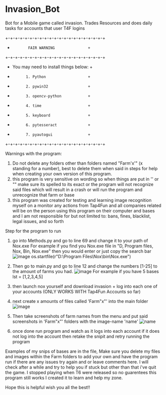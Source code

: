 # Invasion_Bot
Bot for a Mobile game called invasion. Trades Resources and does daily tasks for accounts that user T4F logins


+-+-+-+-+-+-+-+-+-+-+-+-+-+-+-+-+-+-+-+-+
+            FAIR WARNING               +
+-+-+-+-+-+-+-+-+-+-+-+-+-+-+-+-+-+-+-+-+
+ You may need to install things below: +
+           1. Python                   +
+           2. pywin32                  +
+           3. opencv-python            +
+           4. time                     +
+           5. keyboard                 +
+           6. pytesseract              +   
+           7. pyautogui                +         
+-+-+-+-+-+-+-+-+-+-+-+-+-+-+-+-+-+-+-+-+



Warnings with the program:

 1. Do not delete any folders other than folders named "Farm'x'" (x standing for a number), best to delete them when said in steps for help when creating
 your own version of this program.
 2. this program is very sensitive on wording so when things are put in '' or "" make sure its spelled to its exact or the program will not recognize said files
 which will result in a crash or will run the program and unrecognize that farm or base
 3. this program was created for testing and learning image recognition myself on a monitor any actions from Tap4Fun and all companies related will be on the person using
 this program on their computer and bases and I am not responsible for but not limited to: bans, fines, blacklist, legal issues, and so forth

Step for the program to run
 1. go into Methods.py and go to line 69 and change it to your path of Nox.exe
        For example if you find you Nox.exe file in "D, Program files, Nox, Bin, Nox.exe" then you would enter or just copy the search bar
        ![image](https://user-images.githubusercontent.com/95549738/213339996-74931df0-8a0c-4693-927d-5ff29991f514.png)
        os.startfile(r"D:\Program Files\Nox\bin\Nox.exe")

 2. Then go to main.py and go to line 12 and change the numbers [1-25] to the amount of farms you had.
        ![image](https://user-images.githubusercontent.com/95549738/213341308-86a54f58-9eb6-43ad-bf3d-73ff5580dc38.png)
        For example if you have 5 bases
        lst = [1,2,3,4,5]
        
 3. then launch nox yourself and download invasion + log into each one of your accounts (ONLY WORKS WITH Tap4Fun Accounts so far)
 
 4. next create x amounts of files called 'Farm"x"' into the main folder
        ![image](https://user-images.githubusercontent.com/95549738/213341746-7ebe603e-04cb-4ce7-ba35-906f7808e6af.png)
 
 5. Then take screenshots of farm names from the menu and put said screenshots in 'Farm"x"' folders with the image-name 'name'
        ![name](https://user-images.githubusercontent.com/95549738/213341782-5ff4fe1c-dd85-4142-a031-5c4321630925.png)

 6. once done run program and watch as it logs into each account if it does not log into the account then retake the snipit and retry running the program
 
 Examples of my snips of bases are in the file, Make sure you delete my files and images within the Farm folders to add your own and have the program run
 if there are any issues try again and or leave comments here. I will check after a while and try to help you if stuck but other than that i've quit the game.
 I stopped playing when T6 were released so no guarentees this program still works I created it to learn and help my zone.

Hope this is helpful wish you all the best!!
